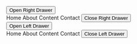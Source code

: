   <div>
    <Button @click="toggleDrawer" class="btn-primary">Open Right Drawer</Button>
    <Drawer v-model:isOpen="isOpenRight" side="right">
      <div class="flex flex-col p-4">
        <label>Home</label>
        <label>About</label>
        <label>Content</label>
        <label>Contact</label>
        <Button @click="toggleDrawer" class="btn-secondary">Close Right Drawer</Button>
      </div>
    </Drawer>
  </div>

  <div>
    <Button @click="toggleDrawerLeft" class="btn-primary">Open Left Drawer</Button>
    <Drawer v-model:isOpen="isOpenLeft" side="left">
      <div class="flex flex-col p-4">
        <label>Home</label>
        <label>About</label>
        <label>Content</label>
        <label>Contact</label>
        <Button @click="toggleDrawerLeft" class="btn-secondary">Close Left Drawer</Button>
      </div>
    </Drawer>
  </div>
  

<script setup>
import { ref } from 'vue';

const isOpenRight = ref(false);  
const isOpenLeft = ref(false);  

const toggleDrawer = () => {
  isOpenRight.value = !isOpenRight.value;
};

const toggleDrawerLeft = () => {
  isOpenLeft.value = !isOpenLeft.value;
};
</script>

<style scoped>

</style>
